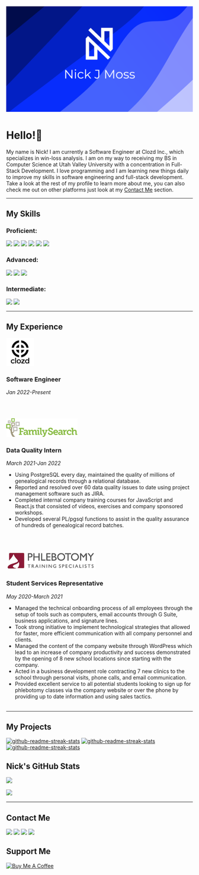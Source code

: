 # [![nick j moss header](icons/banner.png)](https://nickjmoss.netlify.app)
# Hello!👋

My name is Nick! I am currently a Software Engineer at Clozd Inc., which specializes in win-loss analysis. I am on my way to receiving my BS in Computer Science at Utah Valley University with a concentration in Full-Stack Development. I love programming and I am learning new things daily to improve my skills in software engineering and full-stack development. Take a look at the rest of my profile to learn more about me, you can also check me out on other platforms just look at my <a href="#contact-me">Contact Me</a> section.

---

## My Skills

### Proficient:
<a href="#"><img src="https://img.shields.io/badge/Python-3776AB?style=for-the-badge&logo=python&logoColor=white"></a> <a href="#"><img src="https://img.shields.io/badge/JavaScript-F7DF1E?style=for-the-badge&logo=javascript&logoColor=black"></a> <a href="#"><img src="https://img.shields.io/badge/PostgreSQL-316192?style=for-the-badge&logo=postgresql&logoColor=white"></a> <a href="#"><img src="https://img.shields.io/badge/HTML5-E34F26?style=for-the-badge&logo=html5&logoColor=white"></a> <a href="#"><img src="https://img.shields.io/badge/CSS3-1572B6?style=for-the-badge&logo=css3&logoColor=white"></a> <a href="#"><img src="https://img.shields.io/badge/Git-FF0000?style=for-the-badge&logo=git&logoColor=white"></a>

### Advanced:
<a href="#"><img src="https://img.shields.io/badge/Node.js-43853D?style=for-the-badge&logo=node.js&logoColor=white"></a> <a href="#"><img src="https://img.shields.io/badge/React-20232A?style=for-the-badge&logo=react&logoColor=61DAFB"></a> <a href="#"><img src="https://img.shields.io/badge/Java-ED8B00?style=for-the-badge&logo=java&logoColor=white"></a>

### Intermediate:
<a href="#"><img src="https://img.shields.io/badge/Linux-000000?style=for-the-badge&logo=linux&logoColor=white"></a> <a href="#"><img src="https://img.shields.io/badge/jQuery-0769AD?style=for-the-badge&logo=jquery&logoColor=white"></a>

---

## My Experience
<a href="https://clozd.com/" target="blank"><img src="icons/clozd.png" height="75"></a>

### Software Engineer

*Jan 2022-Present*

&nbsp;  
&nbsp;  


<a href="https://familysearch.org/"><img src="icons/fs.png" height="50"></a>
### Data Quality Intern

*March 2021-Jan 2022*

- Using PostgreSQL every day, maintained the quality of millions of genealogical records through a relational database.
- Reported and resolved over 60 data quality issues to date using project management software such as JIRA.
- Completed internal company training courses for JavaScript and React.js that consisted of videos, exercises and company sponsored workshops.
- Developed several PL/pgsql functions to assist in the quality assurance of hundreds of genealogical record batches.

&nbsp;  
&nbsp;  


<a href="https://phlebotomyusa.com/" target="blank"><img src="icons/pts.png" height="50"></a>

### Student Services Representative

*May 2020-March 2021*

- Managed the technical onboarding process of all employees through the setup of
tools such as computers, email accounts through G Suite, business applications, and
signature lines.
- Took strong initiative to implement technological strategies that allowed for faster,
more efficient communication with all company personnel and clients.
- Managed the content of the company website through WordPress which lead to an
increase of company productivity and success demonstrated by the opening of 8 new
school locations since starting with the company.
- Acted in a business development role contracting 7 new clinics to the school through
personal visits, phone calls, and email communication.
- Provided excellent service to all potential students looking to sign up for phlebotomy
classes via the company website or over the phone by providing up to date
information and using sales tactics.
&nbsp;  
&nbsp;  

---

## My Projects
<a href="https://github.com/nickjmoss/my_blog" target="blank"><img width="290" src="https://denvercoder1-github-readme-stats.vercel.app/api/pin/?username=nickjmoss&repo=my_blog&bg_color=FFFFFF&title_color=3081ED&icon_color=F8D866&show_icons=false" alt="github-readme-streak-stats"></a>
<a href="https://github.com/nickjmoss/dotfiles" target="blank"><img width="290" src="https://denvercoder1-github-readme-stats.vercel.app/api/pin/?username=nickjmoss&repo=dotfiles&bg_color=FFFFFF&title_color=3081ED&icon_color=F8D866&show_icons=false" alt="github-readme-streak-stats"></a>
<a href="https://github.com/nickjmoss/nickjmoss" target="blank"><img width="290" src="https://denvercoder1-github-readme-stats.vercel.app/api/pin/?username=nickjmoss&repo=nickjmoss&bg_color=FFFFFF&title_color=3081ED&icon_color=F8D866&show_icons=false" alt="github-readme-streak-stats"></a>

## Nick's GitHub Stats
<a href="#"><img src="https://github-readme-stats.vercel.app/api?username=nickjmoss&theme=white"></a>

<a href="#"><img src="https://github-readme-stats.vercel.app/api/top-langs/?username=nickjmoss&theme=white"></a>

---

## Contact Me
<a href="https://instagram.com/nick_moss12" targe="blank"><img src="https://img.shields.io/badge/Instagram-E4405F?style=for-the-badge&logo=instagram&logoColor=white"></a>
<a href="https://twitter.com/_nickjmoss" targe="blank"><img src="https://img.shields.io/badge/Twitter-1DA1F2?style=for-the-badge&logo=twitter&logoColor=white"></a>
<a href="https://www.linkedin.com/in/nick-moss-42816019b/" target="blank"><img src="https://img.shields.io/badge/LinkedIn-0077B5?style=for-the-badge&logo=linkedin&logoColor=white"></a>
<a href="mailto:nick.moss000@gmail.com"><img src="https://img.shields.io/badge/Email-FF0000?style=for-the-badge&logo=Gmail&logoColor=white"></a>

## Support Me
<a href="https://buymeacoffee.com/nickjmoss" target="blank"><img src="https://cdn.buymeacoffee.com/buttons/v2/default-red.png" alt="Buy Me A Coffee" width="150"></a>

